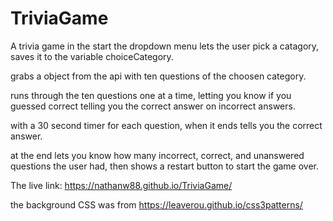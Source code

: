 # TriviaGame

A trivia game in the start the dropdown menu lets the user pick a catagory, saves it to the variable choiceCategory.

grabs a object from the api with ten questions of the choosen category.

runs through the ten questions one at a time, letting you know if you guessed correct telling you the correct answer on incorrect answers.

with a 30 second timer for each question, when it ends tells you the correct answer.

at the end lets you know how many incorrect, correct, and unanswered questions the user had, then shows a restart button to start the game over.

The live link: https://nathanw88.github.io/TriviaGame/

the background CSS was from https://leaverou.github.io/css3patterns/
